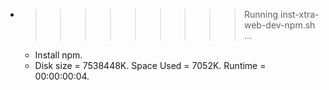 * >>>>>>>>> Running inst-xtra-web-dev-npm.sh ...
  * Install npm.
  * Disk size = 7538448K. Space Used = 7052K. Runtime = 00:00:00:04.
